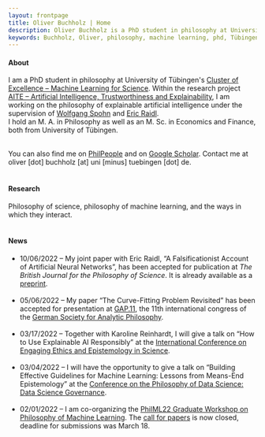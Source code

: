 ```yaml
---
layout: frontpage
title: Oliver Buchholz | Home
description: Oliver Buchholz is a PhD student in philosophy at University of Tübingen. 
keywords: Buchholz, Oliver, philosophy, machine learning, phd, Tübingen
---
```


<h4> About </h4>

I am a PhD student in philosophy at University of T&uuml;bingen's <a href = "https://uni-tuebingen.de/en/research/core-research/cluster-of-excellence-machine-learning/home/" target = "_blank">Cluster of Excellence &ndash; Machine Learning for Science</a>. Within the research project <a href = "https://uni-tuebingen.de/en/research/core-research/cluster-of-excellence-machine-learning/research/research/cluster-research-groups/ethics-philosophy-lab/projects/" target = "_blank">AITE &ndash; Artificial Intelligence, Trustworthiness and Explainability</a>, I am working on the philosophy of explainable artificial intelligence under the supervision of <a href="https://www.philosophie.uni-konstanz.de/ag-spohn/personen/prof-dr-wolfgang-spohn/" target="_blank">Wolfgang Spohn</a> and <a href="https://scholar.google.de/citations?user=MpJaE0wAAAAJ&hl=de" target="_blank">Eric Raidl</a>.<br> 
I hold an M. A. in Philosophy as well as an M. Sc. in Economics and Finance, both from University of T&uuml;bingen.<br><br>

You can also find me on <a href="https://philpeople.org/profiles/oliver-buchholz" target="_blank">PhilPeople</a> and on <a href="https://scholar.google.com/citations?user=o-i32DIAAAAJ&hl=de&oi=ao" target="_blank">Google Scholar</a>. Contact me at oliver [dot] buchholz [at] uni [minus] tuebingen [dot] de.<br><br>


<h4> Research </h4>

Philosophy of science, philosophy of machine learning, and the ways in which they interact.<br><br>


<h4> News </h4>

<ul>
<li> 10/06/2022 &ndash; My joint paper with Eric Raidl, &ldquo;A Falsificationist Account of Artificial Neural Networks&rdquo;, has been accepted for publication at <i>The British Journal for the Philosophy of Science</i>. It is already available as a <a href="https://arxiv.org/abs/2205.01421" target="_blank">preprint</a>.<br><br>
</li>
 
<li> 05/06/2022 &ndash; My paper &ldquo;The Curve-Fitting Problem Revisited&rdquo; has been accepted for presentation at <a href="https://gap11.de/en/index.html" target="_blank">GAP.11</a>, the 11th international congress of the <a href="https://gap-im-netz.de/en/" target="_blank">German Society for Analytic Philosophy</a>.<br><br>
</li>
 
<li> 03/17/2022 &ndash; Together with Karoline Reinhardt, I will give a talk on &ldquo;How to Use Explainable AI Responsibly&rdquo; at the <a href="https://grk2073.org/eesconference2022/" target="_blank">International Conference on Engaging Ethics and Epistemology in Science</a>.<br><br>
</li>
 
<li> 03/04/2022 &ndash; I will have the opportunity to give a talk on &ldquo;Building Effective Guidelines for Machine Learning: Lessons from Means-End Epistemology&rdquo; at the <a href="https://www.frankfurt-school.de/home/research/conferences-workshops/ds-2022" target="_blank">Conference on the Philosophy of Data Science: Data Science Governance</a>.<br><br>
</li>
 
<li> 02/01/2022 &ndash; I am co-organizing the <a href="https://philevents.org/event/show/96706" target="_blank">PhilML22 Graduate Workshop on Philosophy of Machine Learning</a>. The <a href="https://philevents.org/event/show/96714" target="_blank">call for papers</a> is now closed, deadline for submissions was March 18.<br><br>
</li>
</ul>
